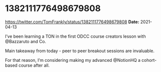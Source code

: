 # 1382111776498679808
https://twitter.com/TomFrankly/status/1382111776498679808
**Date:** 2021-04-13

I’ve been learning a TON in the first ODCC course creators lesson with @Bazzaruto and Co.

Main takeaway from today - peer to peer breakout sessions are invaluable. 

For that reason, I’m considering making my advanced @NotionHQ a cohort-based course after all.
